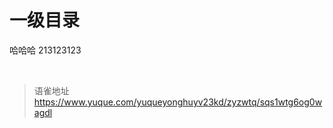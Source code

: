 # 一级目录
哈哈哈 213123123

<br>
  
> 语雀地址 https://www.yuque.com/yuqueyonghuyv23kd/zyzwtq/sqs1wtg6og0wagdl